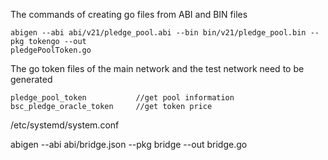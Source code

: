 The commands of creating go files from ABI and BIN files

    abigen --abi abi/v21/pledge_pool.abi --bin bin/v21/pledge_pool.bin --pkg tokengo --out
    pledgePoolToken.go

The go token files of the main network and the test network need to be generated

    pledge_pool_token           //get pool information 
    bsc_pledge_oracle_token     //get token price

/etc/systemd/system.conf 



abigen --abi abi/bridge.json --pkg bridge --out bridge.go